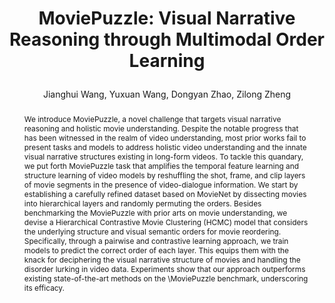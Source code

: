 ---
layout: pub
type: article
key: wang2023moviepuzzle
title: >
    MoviePuzzle: Visual Narrative Reasoning through Multimodal Order Learning
author: Jianghui Wang, Yuxuan Wang, Dongyan Zhao, Zilong Zheng
equalauthor: Jianghui Wang, Yuxuan Wang
correspondance: Zilong Zheng
website: https://moviepuzzle.github.io/
abbr: 
journal: ArXiv
supp: 
video: 
code: https://github.com/MoviePuzzle/MoviePuzzle
year: 2023
sticky: true
abstract: >
    We introduce MoviePuzzle, a novel challenge that targets visual narrative reasoning and holistic movie understanding. Despite the notable progress that has been witnessed in the realm of video understanding, most prior works fail to present tasks and models to address holistic video understanding and the innate visual narrative structures existing in long-form videos. To tackle this quandary, we put forth MoviePuzzle task that amplifies the temporal feature learning and structure learning of video models by reshuffling the shot, frame, and clip layers of movie segments in the presence of video-dialogue information. We start by establishing a carefully refined dataset based on MovieNet by dissecting movies into hierarchical layers and randomly permuting the orders. Besides benchmarking the MoviePuzzle with prior arts on movie understanding, we devise a Hierarchical Contrastive Movie Clustering (HCMC) model that considers the underlying structure and visual semantic orders for movie reordering. Specifically, through a pairwise and contrastive learning approach, we train models to predict the correct order of each layer. This equips them with the knack for deciphering the visual narrative structure of movies and handling the disorder lurking in video data. Experiments show that our approach outperforms existing state-of-the-art methods on the \MoviePuzzle benchmark, underscoring its efficacy.
bibtex: >
    @article{wang2023moviepuzzle,
    title={MoviePuzzle: Visual Narrative Reasoning through Multimodal Order Learning},
    author={Wang, Jianghui and Wang, Yuxuan and Zhao, Dongyan and Zheng, Zilong},
    journal={arXiv preprint arXiv:2306.02252},
    year={2023}
    }
---